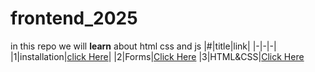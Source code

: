 # frontend_2025
 in this repo we will **learn** about html css and js
 |#|title|link|
 |-|-|-|
 |1|installation|[click Here](./classess/class1.md)|
 |2|Forms|[Click Here](./classess/class2.md)
 |3|HTML&CSS|[Click Here](./classess/class3.md)
